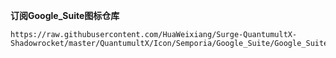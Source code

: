 **订阅Google_Suite图标仓库**
```
https://raw.githubusercontent.com/HuaWeixiang/Surge-QuantumultX-Shadowrocket/master/QuantumultX/Icon/Semporia/Google_Suite/Google_Suite.json
```
